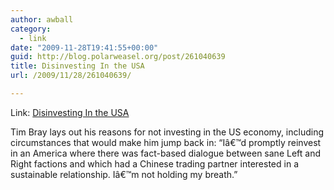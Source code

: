 ```yaml
---
author: awball
category:
  - link
date: "2009-11-28T19:41:55+00:00"
guid: http://blog.polarweasel.org/post/261040639
title: Disinvesting In the USA
url: /2009/11/28/261040639/

---
```

Link: [Disinvesting In the USA](http://www.tbray.org/ongoing/When/200x/2009/11/25/De-investing-from-the-USA)

Tim Bray lays out his reasons for not investing in the US economy, including circumstances that would make him jump back in: “Iâ€™d promptly reinvest in an America where there was fact-based dialogue between sane Left and Right factions and which had a Chinese trading partner interested in a sustainable relationship. Iâ€™m not holding my breath.”
